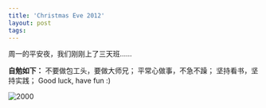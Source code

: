 ```yaml
---
title: 'Christmas Eve 2012'
layout: post
tags:
---
```


周一的平安夜，我们刚刚上了三天班…… 

**自勉如下：**
不要做包工头，要做大师兄；
平常心做事，不急不躁；
坚持看书，坚持实践；
Good luck, have fun :)

![2000](http://t2.qpic.cn/mblogpic/75a89acccddd6a36203a/2000)